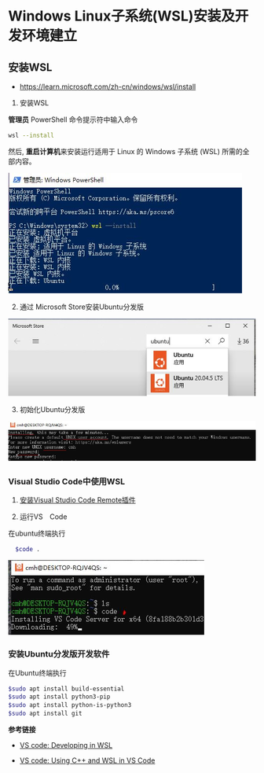 # Windows Linux子系统(WSL)安装及开发环境建立

## 安装WSL

* https://learn.microsoft.com/zh-cn/windows/wsl/install

1. 安装WSL

**管理员** PowerShell 命令提示符中输入命令

```bash
wsl --install
```

然后, **重启计算机**来安装运行适用于 Linux 的 Windows 子系统 (WSL) 所需的全部内容。

![wsl](./img/wsl/wsl.jpg)

2. 通过 Microsoft Store安装Ubuntu分发版

![ubuntu](./img/wsl/ubuntu.jpg)

3. 初始化Ubuntu分发版
 

![ubuntu-account](./img/wsl/ubuntu-account.jpg)


### Visual Studio Code中使用WSL

1. [安装Visual Studio Code Remote插件](https://code.visualstudio.com/docs/remote/wsl)

2. 运行VS　Code

在ubuntu终端执行
 
 ```bash
   $code .
 ```

![code](./img/wsl/code.jpg)

### 安装Ubuntu分发版开发软件

在Ubuntu终端执行

```bash
$sudo apt install build-essential
$sudo apt install python3-pip
$sudo apt install python-is-python3
$sudo apt install git
```

**参考链接**

* [VS code: Developing in WSL](https://code.visualstudio.com/docs/remote/wsl)

* [VS code: Using C++ and WSL in VS Code](https://code.visualstudio.com/docs/cpp/config-wsl#nodejs-articles)
